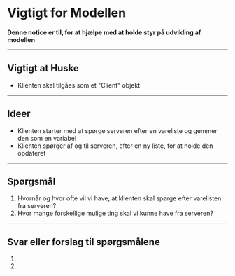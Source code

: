 # Vigtigt for Modellen

**Denne notice er til, for at hjælpe med at holde styr på udvikling af modellen**

---

## Vigtigt at Huske

* Klienten skal tilgåes som et "Client" objekt

---

## Ideer

* Klienten starter med at spørge serveren efter en vareliste og gemmer den som en variabel
* Klienten spørger af og til serveren, efter en ny liste, for at holde den opdateret

---

## Spørgsmål

1. Hvornår og hvor ofte vil vi have, at klienten skal spørge efter varelisten fra serveren?
2. Hvor mange forskellige mulige ting skal vi kunne have fra serveren?

---

## Svar eller forslag til spørgsmålene

1.
2.
